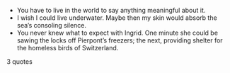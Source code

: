  - You have to live in the world to say anything meaningful about it.
 - I wish I could live underwater. Maybe then my skin would absorb the sea’s consoling silence.
 - You never knew what to expect with Ingrid. One minute she could be sawing the locks off Pierpont’s freezers; the next, providing shelter for the homeless birds of Switzerland.

3 quotes